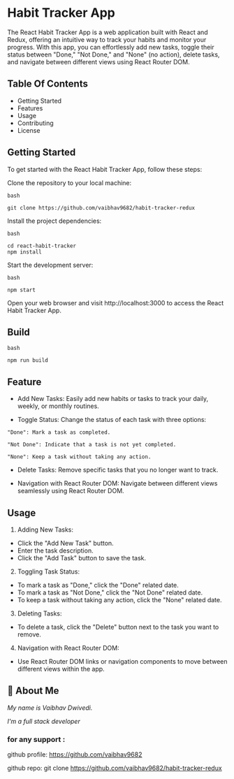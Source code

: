 

# Habit Tracker App
 
The React Habit Tracker App is a web application built with React and Redux, offering an intuitive way to track your habits and monitor your progress. With this app, you can effortlessly add new tasks, toggle their status between "Done," "Not Done," and "None" (no action), delete tasks, and navigate between different views using React Router DOM.


## Table Of Contents

- Getting Started
- Features
- Usage
- Contributing
- License
## Getting Started

To get started with the React Habit Tracker App, follow these steps:

Clone the repository to your local machine:

```
bash

git clone https://github.com/vaibhav9682/habit-tracker-redux
```
Install the project dependencies:

```
bash

cd react-habit-tracker
npm install
```
Start the development server:
```
bash

npm start
```
Open your web browser and visit http://localhost:3000 to access the React Habit Tracker App.
## Build
```
bash

npm run build
```
## Feature

- Add New Tasks: Easily add new habits or tasks to track your daily, weekly, or monthly routines.

- Toggle Status: Change the status of each task with three options:

```
"Done": Mark a task as completed.
```
```
"Not Done": Indicate that a task is not yet completed.
```
```
"None": Keep a task without taking any action.
```
- Delete Tasks: Remove specific tasks that you no longer want to track.

- Navigation with React Router DOM: Navigate between different views seamlessly using React Router DOM.



## Usage

1. Adding New Tasks:

- Click the "Add New Task" button.
- Enter the task description.
- Click the "Add Task" button to save the task.

2. Toggling Task Status:

- To mark a task as "Done," click the "Done" related date.
- To mark a task as "Not Done," click the "Not Done" related date.
- To keep a task without taking any action, click the "None" related date.

3. Deleting Tasks:

- To delete a task, click the "Delete" button next to the task you want to remove.

4. Navigation with React Router DOM:

- Use React Router DOM links or navigation components to move between different views within the app.

## 🚀 About Me
 *My name is Vaibhav Dwivedi.*

*I'm a full stack developer*



### for any support :

github profile: https://github.com/vaibhav9682

github repo: git clone https://github.com/vaibhav9682/habit-tracker-redux


